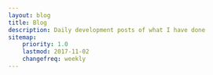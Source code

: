 ```yaml
---
layout: blog
title: Blog
description: Daily development posts of what I have done
sitemap:
    priority: 1.0
    lastmod: 2017-11-02
    changefreq: weekly
---
```

